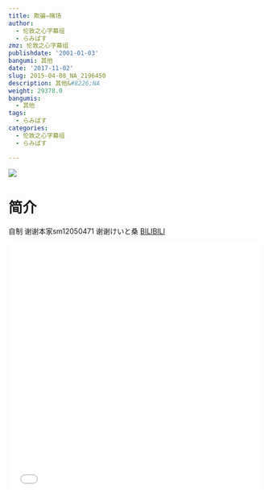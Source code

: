 ```yaml
---
title: 欺骗⇔赌场
author:
  - 伦敦之心字幕组
  - らみぱす
zmz: 伦敦之心字幕组
publishdate: '2001-01-03'
bangumi: 其他
date: '2017-11-02'
slug: 2015-04-08_NA_2196450
description: 其他&#8226;NA
weight: 29378.0
bangumis:
  - 其他
tags:
  - らみぱす
categories:
  - 伦敦之心字幕组
  - らみぱす

---
```

![](https://i.imgur.com/NjOLF1O.png)
# 简介  
自制 谢谢本家sm12050471
  谢谢けいと桑
  [BILIBILI](https://www.bilibili.com/video/av2196450/)

  <iframe src="//www.bilibili.com/html/html5player.html?cid=3412231&aid=2196450" width="100%" height="500" frameborder="0" allowfullscreen="allowfullscreen"></iframe>
